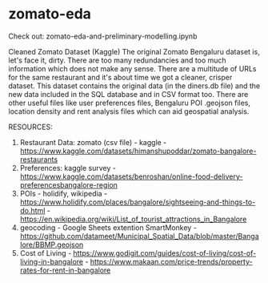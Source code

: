 # zomato-eda

Check out: zomato-eda-and-preliminary-modelling.ipynb

Cleaned Zomato Dataset (Kaggle)
The original Zomato Bengaluru dataset is, let's face it, dirty. There are too many redundancies and too much information which does not make any sense. There are a multitude of URLs for the same restaurant and it's about time we got a cleaner, crisper dataset. This dataset contains the original data (in the diners.db file) and the new data included in the SQL database and in CSV format too. There are other useful files like user preferences files, Bengaluru POI .geojson files, location density and rent analysis files which can aid geospatial analysis.

RESOURCES:
1. Restaurant Data: zomato (csv file) - kaggle - https://www.kaggle.com/datasets/himanshupoddar/zomato-bangalore-restaurants
2. Preferences: kaggle survey - https://www.kaggle.com/datasets/benroshan/online-food-delivery-preferencesbangalore-region
3. POIs - holidify, wikipedia - https://www.holidify.com/places/bangalore/sightseeing-and-things-to-do.html - https://en.wikipedia.org/wiki/List_of_tourist_attractions_in_Bangalore
4. geocoding - Google Sheets extention SmartMonkey - https://github.com/datameet/Municipal_Spatial_Data/blob/master/Bangalore/BBMP.geojson
5. Cost of Living - https://www.godigit.com/guides/cost-of-living/cost-of-living-in-bangalore - https://www.makaan.com/price-trends/property-rates-for-rent-in-bangalore
